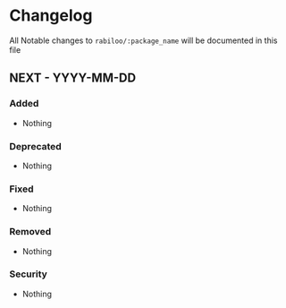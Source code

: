 Changelog
===
All Notable changes to `rabiloo/:package_name`  will be documented in this file


## NEXT - YYYY-MM-DD

### Added
- Nothing

### Deprecated
- Nothing

### Fixed
- Nothing

### Removed
- Nothing

### Security
- Nothing
